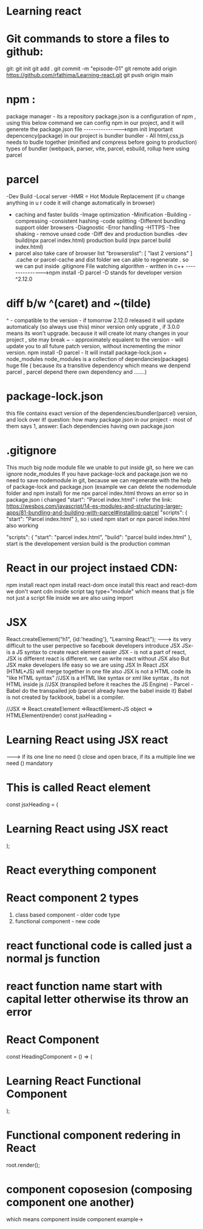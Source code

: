 # Learning react

# Git commands to store a files to github:
git:
git init
git add .
git commit -m "episode-01"
git remote add origin https://github.com/rfathima/Learning-react.git 
git push origin main

# npm :
package manager - its a repository
package.json is a configuration of npm , 
using this below command we can config npm in our project, and it will generete the package.json file
--------------->npm init
Important depencency(package) in our project is bundler
bundler - All html,css,js needs to budle together (minified and compress before going to production)
types of bundler (webpack, parser, vite, parcel, esbuild, rollup
here using parcel
# parcel
-Dev Build
-Local server
-HMR = Hot Module Replacement (if u change anything in u r code it will change automatically in browser)
- caching and faster builds
-Image optimization
-Minification
-Building
-compressing
-consistent hashing
-code splitting
-Different bundling support older browsers
-Diagnostic
-Error handling
-HTTPS
-Tree shaking  - remove unsed code
-Diff dev and production bundles
-dev build(npx parcel index.html) production build (npx parcel build index.html)
- parcel also take care of browser list
"browserslist": [
    "last 2 versions"
  ]
.cache or parcel-cache and dist folder we can able to regenerate . so we can put inside .gitignore
File watching algorithm - written in c++
--------------->npm install -D parcel
-D stands for developer version
^2.12.0
# diff b/w ^(caret) and ~(tilde)
^ - compatible to the version - if tomorrow 2.12.0 released it will update automaticaly (so always use this) minor version only upgrate , if 3.0.0 means its won't upgrade. because it will create lot many changes in your project , site may break
~ - approximately equalent to the version - will update you to all future patch version, without incrementing the minor version.
npm install -D parcel - It will install package-lock.json + node_modules
node_modules is a collection of dependancies(packages) huge file ( because its a transitive dependency which means we denpend parcel , parcel depend there own dependency and .......)
# package-lock.json
this file contains exact version of the dependencies/bundler(parcel) version, and lock over it!
question: how many package.json in our project - most of them says 1, answer: Each dependencies having own package.json
# .gitignore
This much big node module file we unable to put inside git, so here we can ignore node_modules
If you have package-lock and package.json we no need to save nodemodule in git,
because we can regenerate with the help of package-lock and package.json (example we can delete the nodemodule folder and npm install)
for me npx parcel index.html throws an error so in package.json i changed  "start": "Parcel index.html"
i refer the link: https://wesbos.com/javascript/14-es-modules-and-structuring-larger-apps/81-bundling-and-building-with-parcel#installing-parcel
"scripts": {
    "start": "Parcel index.html"
  },
so i used npm start or npx parcel index.html also working

  "scripts": {
    "start": "parcel index.html",
    "build": "parcel build index.html"
  },
  start is the developement version
  build is the production comman

# React in our project instaed CDN:
npm install react
npm install react-dom
once install this react and react-dom we don't want cdn
inside script tag type="module" which means that js file not just a script file inside we are also using import

# JSX
React.createElement("h1", {id:'heading'}, "Learning React"); ---> its very difficult to the user perpective
so facebook developers introduce JSX
JSx- is a JS syntax to create react element easier
JSX - is not a part of react, JSX is different react is different. we can write react without JSX also
But JSX make developers life easy so we are using JSX
In React JSX (HTML+JS) will merge together in one file
also JSX is not a HTML code its "like HTML syntax"
//JSX is a HTML like syntax or xml like syntax , its not HTML inside js
//JSX (transpiled before it reaches the JS Engine) - Parcel - Babel do the transpailed job (parcel already have the babel inside it)
Babel is not created by fackbook, babel is a compiler.

//JSX => React.createElement =>ReactElement-JS object => HTMLElement(render)
const jsxHeading = <h1 id="heading">Learning React using JSX react</h1> ---> if its one line no need () close and open brace, if its a multiple line we need () mandatory

# This is called React element
const jsxHeading = (
  <h1 id="heading" tabIndex="5">
  Learning React using JSX react
  </h1>
);

# React everything component
# React component 2 types
1. class based component - older code type
2. functional component - new code
 
# react functional code is called just a normal js function
# react function name start with capital letter otherwise its throw an error
# React Component
const HeadingComponent = () => (
    <div id="container">
        <h1 className="heading">Learning React Functional Component</h1>
    </div>
);
# Functional component redering in React
root.render(<HeadingComponent />);

# component coposesion (composing component one another)
which means component inside component example-> <Title /> component we can inside another component
//React Component
const Title = () => (
    <div id="container">
        <h1 className="heading">Call one component inside another component</h1>
    </div>
);
# React Component
const HeadingComponent = () => (
    <div id="container">
        <Title />
        <h1 className="heading">Learning React Functional Component</h1>
    </div>
);

# js element we can call it as with {}
const element = <span>React Element</span>

{element}

# css in react js file:
# method 1: (2 carlybraces needed)
<div className="" style={{display:none}}>

# methode 2: seperate js object we can create and we can call
const styleCard = {
    backgroundColor: "#f0f0f0",
};
<div className="" style={styleCard}>

# props(properties -parcing pros to a component - just a argument to the function) for dynamic data:
    const RestaurantCard = (props) => {
    //this also same
    //const RestaurantCard = ({resName, cusine}) => {
    console.log(props);

# This below properties we pass like arguments and use it like props.resName
    <RestaurantCard
      resName="Magna Foods"
      cusine="Biriyani,North Indian, Asian" 
      starts="4.4"
      munites="38 munites"
    />

# Config driven UI:
The data is coming from backend, depence upon the data, UI should change

# map
whenever use map need to use key property, index property not suggested

# some of the useful extension in VS code:
bracket pair colorization toggler
prettier- code formatter
ESLint
Better Comments

# chrome extension:
CORS chrome extension
JSON viewer

/*
*Headers
*--logo
*--Nav Items
*Body
* - search 
* - RestaurantContainer
*    - RestaurantCard
*       -Img
*       -Name of res, Star Rating, cuisine, delery tie
*Footer
* - Copyright
* - Links 
* - Address 
* - Contact
*/
# export: 2types
# named export:
export const component (export const CDN_URL = "pathname")
import component from "path"

# default export : 
export default Componentname (export default Header;)
import component from "path"

# React Hooks
(Normal JS utility function)
# i) UseState():
-useState() - Superpowerful  State Variable in react
with the help of usestate we can change the actual dom to virdual dom easyly.
# ii) useEffect():
-useEffect() - with help of this we can call the api's once the page is rendered.

# older website model:
 -> Api call -> 50ms waiting time something -> then render the page

# React application
->Render a page -> then Api call (its a good user experience)

# Reconcilation, React fiber, Diff algorithm introduced in react 16, with the healp of the algorithm 
# do the virtual DOM compare the another virtual Dom or actual DOM and change the original DOM easily

# Shimmer UI
In mordern UI showing up a loader is not good practice so we need to show the empty template until the page load with the help of shimmer
